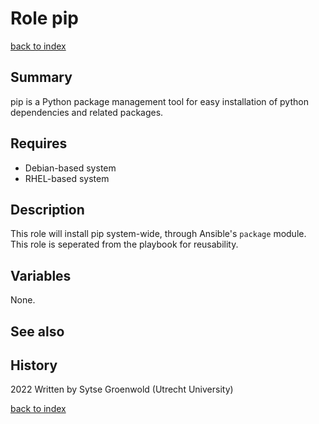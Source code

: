 # Role pip
[back to index](../index.md#Roles)

## Summary
pip is a Python package management tool for easy installation of python dependencies and related packages.

## Requires
* Debian-based system
* RHEL-based system

## Description
This role will install pip system-wide, through Ansible's `package` module. 
This role is seperated from the playbook for reusability.

## Variables
None.

## See also

## History
2022 Written by Sytse Groenwold (Utrecht University)

[back to index](../index.md#Roles)
